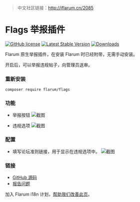 > 中文社区链接：http://iflarum.cn/2085

# Flags 举报插件

[![GitHub license](https://img.shields.io/github/license/flarum/flags?color=blue)](https://github.com/flarum/flags/blob/master/LICENSE) [![Latest Stable Version](https://img.shields.io/packagist/v/flarum/flags.svg)](https://packagist.org/packages/flarum/flags) [![Downloads](https://img.shields.io/packagist/dt/flarum/flags.svg)](https://packagist.org/packages/flarum/flags)

Flarum 原生举报插件，在安装 Flarum 时已经附带，无需手动安装。

开启后，可以举报违规帖子，向管理员送审。

### 重新安装

```
composer require flarum/flags
```

### 功能

- 举报按钮
![截图](https://s1.ax1x.com/2020/08/11/aX94HK.png)

- 违规选项
![截图](https://s1.ax1x.com/2020/08/11/aX9sNF.png)

### 配置

- 填写论坛准则链接，用于显示在违规选项中。
![截图](https://s1.ax1x.com/2020/08/11/aXSd8s.png)

### 链接

- [GitHub 源码](https://github.com/flarum/flags)
- [报告问题](https://github.com/flarum/flags/issues)

加入 Flarum i18n 计划，[帮助我们改善此页](https://github.com/Flarum-i18n/extension-release-posts-zh-cn/edit/master/flarum-flags.md)。